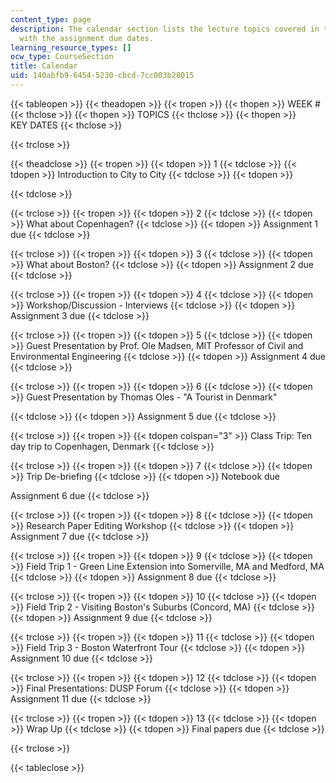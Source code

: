 ```yaml
---
content_type: page
description: The calendar section lists the lecture topics covered in the course along
  with the assignment due dates.
learning_resource_types: []
ocw_type: CourseSection
title: Calendar
uid: 140abfb9-6454-5230-cbcd-7cc003b28015
---
```


{{< tableopen >}}
{{< theadopen >}}
{{< tropen >}}
{{< thopen >}}
WEEK #
{{< thclose >}}
{{< thopen >}}
TOPICS
{{< thclose >}}
{{< thopen >}}
KEY DATES
{{< thclose >}}

{{< trclose >}}

{{< theadclose >}}
{{< tropen >}}
{{< tdopen >}}
1
{{< tdclose >}}
{{< tdopen >}}
Introduction to City to City
{{< tdclose >}}
{{< tdopen >}}

{{< tdclose >}}

{{< trclose >}}
{{< tropen >}}
{{< tdopen >}}
2
{{< tdclose >}}
{{< tdopen >}}
What about Copenhagen?
{{< tdclose >}}
{{< tdopen >}}
Assignment 1 due
{{< tdclose >}}

{{< trclose >}}
{{< tropen >}}
{{< tdopen >}}
3
{{< tdclose >}}
{{< tdopen >}}
What about Boston?
{{< tdclose >}}
{{< tdopen >}}
Assignment 2 due
{{< tdclose >}}

{{< trclose >}}
{{< tropen >}}
{{< tdopen >}}
4
{{< tdclose >}}
{{< tdopen >}}
Workshop/Discussion - Interviews
{{< tdclose >}}
{{< tdopen >}}
Assignment 3 due
{{< tdclose >}}

{{< trclose >}}
{{< tropen >}}
{{< tdopen >}}
5
{{< tdclose >}}
{{< tdopen >}}
Guest Presentation by Prof. Ole Madsen, MIT Professor of Civil and Environmental Engineering
{{< tdclose >}}
{{< tdopen >}}
Assignment 4 due
{{< tdclose >}}

{{< trclose >}}
{{< tropen >}}
{{< tdopen >}}
6
{{< tdclose >}}
{{< tdopen >}}
Guest Presentation by Thomas Oles - "A Tourist in Denmark"  

{{< tdclose >}}
{{< tdopen >}}
Assignment 5 due
{{< tdclose >}}

{{< trclose >}}
{{< tropen >}}
{{< tdopen colspan="3" >}}
Class Trip: Ten day trip to Copenhagen, Denmark
{{< tdclose >}}

{{< trclose >}}
{{< tropen >}}
{{< tdopen >}}
7
{{< tdclose >}}
{{< tdopen >}}
Trip De-briefing
{{< tdclose >}}
{{< tdopen >}}
Notebook due  
  
Assignment 6 due
{{< tdclose >}}

{{< trclose >}}
{{< tropen >}}
{{< tdopen >}}
8
{{< tdclose >}}
{{< tdopen >}}
Research Paper Editing Workshop
{{< tdclose >}}
{{< tdopen >}}
Assignment 7 due
{{< tdclose >}}

{{< trclose >}}
{{< tropen >}}
{{< tdopen >}}
9
{{< tdclose >}}
{{< tdopen >}}
Field Trip 1 - Green Line Extension into Somerville, MA and Medford, MA
{{< tdclose >}}
{{< tdopen >}}
Assignment 8 due
{{< tdclose >}}

{{< trclose >}}
{{< tropen >}}
{{< tdopen >}}
10
{{< tdclose >}}
{{< tdopen >}}
Field Trip 2 - Visiting Boston's Suburbs (Concord, MA)
{{< tdclose >}}
{{< tdopen >}}
Assignment 9 due
{{< tdclose >}}

{{< trclose >}}
{{< tropen >}}
{{< tdopen >}}
11
{{< tdclose >}}
{{< tdopen >}}
Field Trip 3 - Boston Waterfront Tour
{{< tdclose >}}
{{< tdopen >}}
Assignment 10 due
{{< tdclose >}}

{{< trclose >}}
{{< tropen >}}
{{< tdopen >}}
12
{{< tdclose >}}
{{< tdopen >}}
Final Presentations: DUSP Forum
{{< tdclose >}}
{{< tdopen >}}
Assignment 11 due
{{< tdclose >}}

{{< trclose >}}
{{< tropen >}}
{{< tdopen >}}
13
{{< tdclose >}}
{{< tdopen >}}
Wrap Up
{{< tdclose >}}
{{< tdopen >}}
Final papers due
{{< tdclose >}}

{{< trclose >}}

{{< tableclose >}}